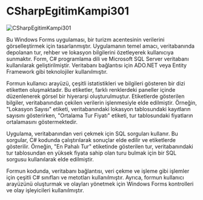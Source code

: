 # CSharpEgitimKampi301

![CSharpEgitimKampi301](https://github.com/user-attachments/assets/2fc339bc-b69e-451e-86d0-2e4a8c0dfb61)

Bu Windows Forms uygulaması, bir turizm acentesinin verilerini görselleştirmek için tasarlanmıştır. Uygulamanın temel amacı, veritabanında depolanan tur, rehber ve lokasyon bilgilerini özetleyerek kullanıcıya sunmaktır. Form, C# programlama dili ve Microsoft SQL Server veritabanı kullanılarak geliştirilmiştir. Veritabanı bağlantısı için ADO.NET veya Entity Framework gibi teknolojiler kullanılmıştır.

Formun kullanıcı arayüzü, çeşitli istatistikleri ve bilgileri gösteren bir dizi etiketten oluşmaktadır. Bu etiketler, farklı renklerdeki paneller içinde düzenlenerek görsel bir hiyerarşi oluşturulmuştur. Etiketlerde gösterilen bilgiler, veritabanından çekilen verilerin işlenmesiyle elde edilmiştir. Örneğin, "Lokasyon Sayısı" etiketi, veritabanındaki lokasyon tablosundaki kayıtların sayısını gösterirken, "Ortalama Tur Fiyatı" etiketi, tur tablosundaki fiyatların ortalamasını göstermektedir.

Uygulama, veritabanından veri çekmek için SQL sorguları kullanır. Bu sorgular, C# kodunda çalıştırılarak sonuçlar elde edilir ve etiketlerde gösterilir. Örneğin, "En Pahalı Tur" etiketinde gösterilen tur, veritabanındaki tur tablosundan en yüksek fiyata sahip olan turu bulmak için bir SQL sorgusu kullanılarak elde edilmiştir.

Formun kodunda, veritabanı bağlantısı, veri çekme ve işleme gibi işlemler için çeşitli C# sınıfları ve metotları kullanılmıştır. Ayrıca, formun kullanıcı arayüzünü oluşturmak ve olayları yönetmek için Windows Forms kontrolleri ve olay işleyicileri kullanılmıştır.
